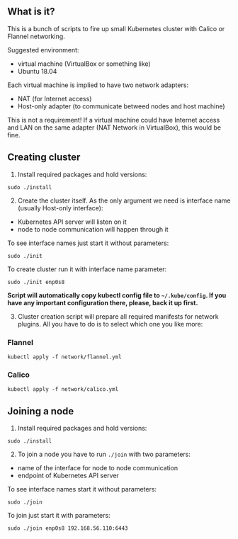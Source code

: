 ## What is it?
This is a bunch of scripts to fire up small Kubernetes cluster with Calico or Flannel networking.

Suggested environment:
* virtual machine (VirtualBox or something like)
* Ubuntu 18.04

Each virtual machine is implied to have two network adapters:
* NAT (for Internet access)
* Host-only adapter (to communicate betweed nodes and host machine)

This is not a requirement! If a virtual machine could have Internet access and LAN on the same adapter (NAT Network in VirtualBox), this would be fine.

## Creating cluster

1. Install required packages and hold versions:

`sudo ./install`

2. Create the cluster itself. As the only argument we need is interface name (usually Host-only interface):
* Kubernetes API server will listen on it
* node to node communication will happen through it

To see interface names just start it without parameters:

`sudo ./init`

To create cluster run it with interface name parameter:

`sudo ./init enp0s8`

**Script will automatically copy kubectl config file to `~/.kube/config`. If you have any important configuration there, please, back it up first.**

3. Cluster creation script will prepare all required manifests for network plugins. All you have to do is to select which one you like more:

### Flannel

`kubectl apply -f network/flannel.yml`

### Calico

`kubectl apply -f network/calico.yml`

## Joining a node

1. Install required packages and hold versions:

`sudo ./install`

2. To join a node you have to run `./join` with two parameters:
* name of the interface for node to node communication
* endpoint of Kubernetes API server

To see interface names start it without parameters:

`sudo ./join`

To join just start it with parameters:

`sudo ./join enp0s8 192.168.56.110:6443`
